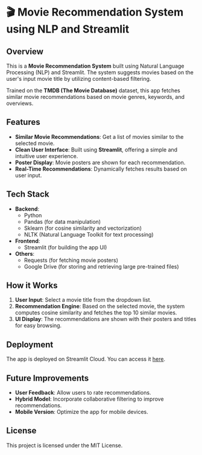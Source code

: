 # 🎬 **Movie Recommendation System** using NLP and Streamlit

## Overview
This is a **Movie Recommendation System** built using Natural Language Processing (NLP) and Streamlit. The system suggests movies based on the user's input movie title by utilizing content-based filtering.

Trained on the **TMDB (The Movie Database)** dataset, this app fetches similar movie recommendations based on movie genres, keywords, and overviews.

## Features
- **Similar Movie Recommendations**: Get a list of movies similar to the selected movie.
- **Clean User Interface**: Built using **Streamlit**, offering a simple and intuitive user experience.
- **Poster Display**: Movie posters are shown for each recommendation.
- **Real-Time Recommendations**: Dynamically fetches results based on user input.

## Tech Stack
- **Backend**: 
  - Python
  - Pandas (for data manipulation)
  - Sklearn (for cosine similarity and vectorization)
  - NLTK (Natural Language Toolkit for text processing)
- **Frontend**: 
  - Streamlit (for building the app UI)
- **Others**: 
  - Requests (for fetching movie posters)
  - Google Drive (for storing and retrieving large pre-trained files)

## How it Works
1. **User Input**: Select a movie title from the dropdown list.
2. **Recommendation Engine**: Based on the selected movie, the system computes cosine similarity and fetches the top 10 similar movies.
3. **UI Display**: The recommendations are shown with their posters and titles for easy browsing.

## Deployment
The app is deployed on Streamlit Cloud. You can access it [here](https://movie-recommender-uktw9x6xcowwdnqdjbo2ls.streamlit.app/).

## Future Improvements
- **User Feedback**: Allow users to rate recommendations.
- **Hybrid Model**: Incorporate collaborative filtering to improve recommendations.
- **Mobile Version**: Optimize the app for mobile devices.

## License
This project is licensed under the MIT License.

